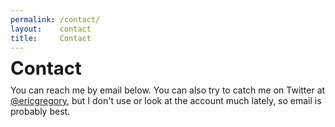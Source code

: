 ```yaml
---
permalink: /contact/
layout:    contact
title:     Contact
---
```


<span style="font-size: 22pt; line-height: 0.8em;"><strong>Contact</strong></span>
  
You can reach me by email below. You can also try to catch me on Twitter at <a href="https://twitter.com/ericgregory">@ericgregory</a>, but I don't use or look at the account much lately, so email is probably best.
